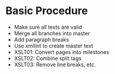 # Basic Procedure

* Make sure all texts are valid
* Merge all branches into master
* Add paragraph breaks
* Use xmllint to create master text
* XSLT01: Convert pages into milestones
* XSLT02: Combine split tags
* XSLT03: Remove line breaks, etc.